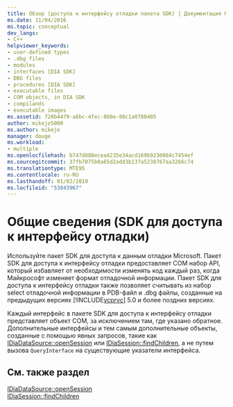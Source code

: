 ```yaml
---
title: Обзор (доступа к интерфейсу отладки пакета SDK) | Документация Майкрософт
ms.date: 11/04/2016
ms.topic: conceptual
dev_langs:
- C++
helpviewer_keywords:
- user-defined types
- .dbg files
- modules
- interfaces [DIA SDK]
- DBG files
- procedures [DIA SDK]
- executable files
- COM objects, in DIA SDK
- compilands
- executable images
ms.assetid: 720b4479-a8bc-4fec-860e-80c1a0780405
author: mikejo5000
ms.author: mikejo
manager: douge
ms.workload:
- multiple
ms.openlocfilehash: b747d888ecea4235e34acd169b9230884c7454ef
ms.sourcegitcommit: 37fb7075b0a65d2add3b137a5230767aa3266c74
ms.translationtype: MTE95
ms.contentlocale: ru-RU
ms.lasthandoff: 01/02/2019
ms.locfileid: "53843967"
---
```

# <a name="overview-debug-interface-access-sdk"></a>Общие сведения (SDK для доступа к интерфейсу отладки)
Используйте пакет SDK для доступа к данным отладки Microsoft. Пакет SDK для доступа к интерфейсу отладки предоставляет COM набор API, который избавляет от необходимости изменять код каждый раз, когда Майкрософт изменяет формат отладочной информации. Пакет SDK для доступа к интерфейсу отладки также позволяет считывать из набор select отладочной информации в PDB-файл и .dbg файлы, созданные на предыдущих версиях [!INCLUDE[vcprvc](../../code-quality/includes/vcprvc_md.md)] 5.0 и более поздних версиях.  
  
 Каждый интерфейс в пакете SDK для доступа к интерфейсу отладки представляет объект COM, за исключением там, где указано обратное. Дополнительные интерфейсы и тем самым дополнительные объекты, созданные с помощью явных запросов, такие как [IDiaDataSource::openSession](../../debugger/debug-interface-access/idiadatasource-opensession.md) или [IDiaSession::findChildren](../../debugger/debug-interface-access/idiasession-findchildren.md), а не путем вызова `QueryInterface` на существующие указатели интерфейса.  
  
## <a name="see-also"></a>См. также раздел  
 [IDiaDataSource::openSession](../../debugger/debug-interface-access/idiadatasource-opensession.md)   
 [IDiaSession::findChildren](../../debugger/debug-interface-access/idiasession-findchildren.md)